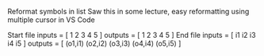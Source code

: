 Reformat symbols in list
Saw this in some lecture, easy reformatting using multiple cursor in VS Code

Start file
inputs = [ 1 2 3 4 5 ]
outputs = [ 1 2 3 4 5 ]
End file
inputs = [ i1 i2 i3 i4 i5 ]
outputs = [ (o1,i1) (o2,i2) (o3,i3) (o4,i4) (o5,i5) ]
